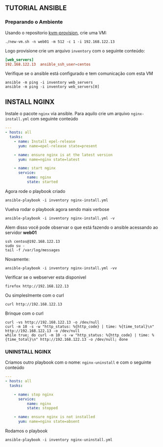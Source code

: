 ## TUTORIAL ANSIBLE 

### Preparando o Ambiente

Usando o repositorio [kvm-provision](https://github.com/jenciso/kvm-provision), crie uma VM:

```shell
./new-vm.sh -n web01 -m 512 -c 1 -i 192.168.122.13
```

Logo provisione crie um arquivo `inventory` com o seguinte conteúdo:

```toml
[web_servers]
192.168.122.13  ansible_ssh_user=centos
```

Verifique se o ansible está configurado e tem comunicação com esta VM

```shell
ansible -m ping -i inventory web_servers
ansible -m ping -i inventory web_servers[0]
```

## INSTALL NGINX

Instale o pacote `nginx` via ansible. Para aquilo crie um arquivo `nginx-install.yml` com seguinte conteúdo

```yaml
---
- hosts: all
  tasks:
    - name: Install epel-release
      yum: name=epel-release state=present

    - name: ensure nginx is at the latest version
      yum: name=nginx state=latest

    - name: start nginx
      service:
          name: nginx
          state: started

```

Agora rode o playbook criado 

```shell
ansible-playbook -i inventory nginx-install.yml 
```

Vuelva rodar o playbook agora sendo mais verbose
```shell
ansible-playbook -i inventory nginx-install.yml -v
```

Alem disso você pode observar o que está fazendo o ansible acessando ao servidor **web01**
```shell
ssh centos@192.168.122.13
sudo su - 
tail -f /var/log/messages
```

Novamente: 
```
ansible-playbook -i inventory nginx-install.yml -vv
```

Verificar se o webserver esta disponivel

``` 
firefox http://192.168.122.13
```

Ou simpleslmente com o curl 

```
curl http://192.168.122.13
```

Brinque com o curl 
``` 
curl -vs http://192.168.122.13 -o /dev/null
curl -m 10 -s -w "http_status: %{http_code} | time: %{time_total}\n" http://192.168.122.13 -o /dev/null
while true; do curl -m 10 -s -w "http_status: %{http_code} | time: %{time_total}\n" http://192.168.122.13 -o /dev/null; done
```

### UNINSTALL NGINX

Criamos outro playbook com o nome: `nginx-uninstall` e com o seguinte conteúdo

```yaml
---
- hosts: all
  tasks:

    - name: stop nginx
      service:
          name: nginx
          state: stopped

    - name: ensure nginx is not installed
      yum: name=nginx state=absent
```

Rodamos o playbook 
```
ansible-playbook -i inventory nginx-uninstall.yml
``` 

